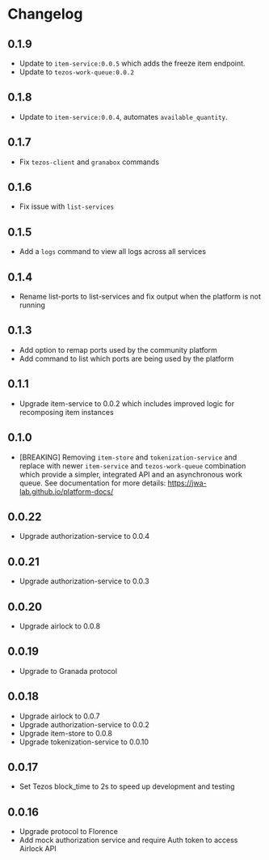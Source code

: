 # Changelog

## 0.1.9

- Update to `item-service:0.0.5` which adds the freeze item endpoint.
- Update to `tezos-work-queue:0.0.2`

## 0.1.8

-   Update to `item-service:0.0.4`, automates `available_quantity`.

## 0.1.7

-   Fix `tezos-client` and `granabox` commands

## 0.1.6

-   Fix issue with `list-services`

## 0.1.5

-   Add a `logs` command to view all logs across all services

## 0.1.4

-   Rename list-ports to list-services and fix output when the platform is not running

## 0.1.3

-   Add option to remap ports used by the community platform
-   Add command to list which ports are being used by the platform

## 0.1.1

-   Upgrade item-service to 0.0.2 which includes improved logic for recomposing item instances

## 0.1.0

-   [BREAKING] Removing `item-store` and `tokenization-service` and replace with newer `item-service`
    and `tezos-work-queue` combination which provide a simpler, integrated API and an asynchronous work queue.
    See documentation for more details: https://jwa-lab.github.io/platform-docs/

## 0.0.22

-   Upgrade authorization-service to 0.0.4

## 0.0.21

-   Upgrade authorization-service to 0.0.3

## 0.0.20

-   Upgrade airlock to 0.0.8

## 0.0.19

-   Upgrade to Granada protocol

## 0.0.18

-   Upgrade airlock to 0.0.7
-   Upgrade authorization-service to 0.0.2
-   Upgrade item-store to 0.0.8
-   Upgrade tokenization-service to 0.0.10

## 0.0.17

-   Set Tezos block_time to 2s to speed up development and testing

## 0.0.16

-   Upgrade protocol to Florence
-   Add mock authorization service and require Auth token to access Airlock API
